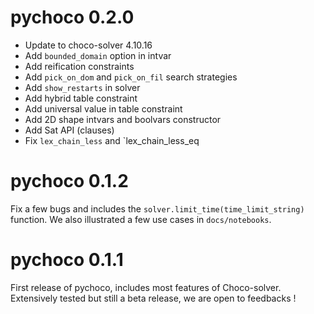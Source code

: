 # pychoco 0.2.0

- Update to choco-solver 4.10.16
- Add `bounded_domain` option in intvar
- Add reification constraints
- Add `pick_on_dom` and `pick_on_fil` search strategies
- Add `show_restarts` in solver
- Add hybrid table constraint
- Add universal value in table constraint
- Add 2D shape intvars and boolvars constructor
- Add Sat API (clauses)
- Fix `lex_chain_less` and `lex_chain_less_eq

# pychoco 0.1.2

Fix a few bugs and includes the `solver.limit_time(time_limit_string)` function. We also illustrated a few use cases in `docs/notebooks`. 

# pychoco 0.1.1

First release of pychoco, includes most features of Choco-solver. Extensively tested but still a beta release, we are open to feedbacks !